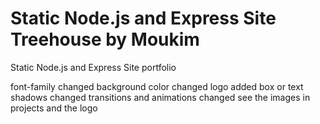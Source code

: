 # Static Node.js and Express Site Treehouse by Moukim
 Static Node.js and Express Site portfolio

font-family changed
background color changed
logo added
box or text shadows changed
transitions and  animations changed see the images in projects and the logo 